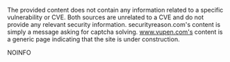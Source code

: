 The provided content does not contain any information related to a specific vulnerability or CVE. Both sources are unrelated to a CVE and do not provide any relevant security information.
securityreason.com's content is simply a message asking for captcha solving.
www.vupen.com's content is a generic page indicating that the site is under construction.

NOINFO